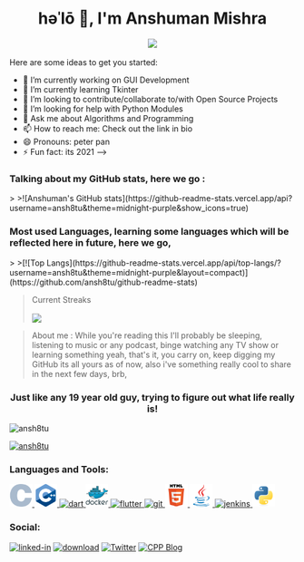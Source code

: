 <h1 align="center"> həˈlō 👋, I'm Anshuman Mishra</h1>

<p align="center">
  <a href="http://ansh8tu.github.io/">
    <img id="logo" src="https://media.giphy.com/media/TesavnYFHngXAmlQgm/giphy.gif" width="370" />
  </a>
</p>

Here are some ideas to get you started:

- 🔭 I’m currently working on GUI Development
- 🌱 I’m currently learning Tkinter
- 👯 I’m looking to contribute/collaborate to/with Open Source Projects
- 🤔 I’m looking for help with Python Modules 
- 💬 Ask me about Algorithms and Programming
- 📫 How to reach me: Check out the link in bio
- 😄 Pronouns: peter pan
- ⚡ Fun fact: its 2021
-->


<h3 align="left">Talking about my GitHub stats, here we go : </h3>
>
>![Anshuman's GitHub stats](https://github-readme-stats.vercel.app/api?username=ansh8tu&theme=midnight-purple&show_icons=true) 

<h3 align="left">Most used Languages, learning some languages which will be reflected here in future, here we go, </h3>
>
>[![Top Langs](https://github-readme-stats.vercel.app/api/top-langs/?username=ansh8tu&theme=midnight-purple&layout=compact)](https://github.com/ansh8tu/github-readme-stats)

>Current Streaks
>
><p><img align="center" src="https://github-readme-streak-stats.herokuapp.com/?user=ansh8tu&theme=midnight-purple" /></p>


> About me :
> While you're reading this I'll probably be sleeping, listening to music or any podcast, binge watching any TV show or learning something yeah, that's it, you carry on, keep    digging my GitHub its all yours as of now, also i've something really cool to share in the next few days, brb, 


<h3 align="center">Just like any 19 year old guy, trying to figure out what life really is!</h3>

<p align="left"> <img src="https://komarev.com/ghpvc/?username=ansh8tu&label=Profile%20views&color=0e75b6&style=flat" alt="ansh8tu" /> </p>
<p align="left"> <a href="https://github.com/ryo-ma/github-profile-trophy"><img src="https://github-profile-trophy.vercel.app/?username=ansh8tu" alt="ansh8tu" /></a> </p>

<h3 align="left">Languages and Tools:</h3>
<p align="left"> <a href="https://www.cprogramming.com/" target="_blank"> <img src="https://raw.githubusercontent.com/devicons/devicon/master/icons/c/c-original.svg" alt="c" width="40" height="40"/> </a> <a href="https://www.w3schools.com/cpp/" target="_blank"> <img src="https://raw.githubusercontent.com/devicons/devicon/master/icons/cplusplus/cplusplus-original.svg" alt="cplusplus" width="40" height="40"/> </a> <a href="https://dart.dev" target="_blank"> <img src="https://www.vectorlogo.zone/logos/dartlang/dartlang-icon.svg" alt="dart" width="40" height="40"/> </a> <a href="https://www.docker.com/" target="_blank"> <img src="https://raw.githubusercontent.com/devicons/devicon/master/icons/docker/docker-original-wordmark.svg" alt="docker" width="40" height="40"/> </a> <a href="https://flutter.dev" target="_blank"> <img src="https://www.vectorlogo.zone/logos/flutterio/flutterio-icon.svg" alt="flutter" width="40" height="40"/> </a> <a href="https://git-scm.com/" target="_blank"> <img src="https://www.vectorlogo.zone/logos/git-scm/git-scm-icon.svg" alt="git" width="40" height="40"/> </a> <a href="https://www.w3.org/html/" target="_blank"> <img src="https://raw.githubusercontent.com/devicons/devicon/master/icons/html5/html5-original-wordmark.svg" alt="html5" width="40" height="40"/> </a> <a href="https://www.java.com" target="_blank"> <img src="https://raw.githubusercontent.com/devicons/devicon/master/icons/java/java-original.svg" alt="java" width="40" height="40"/> </a> <a href="https://www.jenkins.io" target="_blank"> <img src="https://www.vectorlogo.zone/logos/jenkins/jenkins-icon.svg" alt="jenkins" width="40" height="40"/> </a> <a href="https://www.python.org" target="_blank"> <img src="https://raw.githubusercontent.com/devicons/devicon/master/icons/python/python-original.svg" alt="python" width="40" height="40"/> </a> </p>

<h3 align="left">Social:</h3>
<a href="https://www.linkedin.com/in/anshuman-mishra-67b7a5190/"><img src="https://i.ibb.co/72mMsGc/linked-in.jpg" alt="linked-in" border="0"></a>  <a href="https://discordapp.com/users/748813142234234911/"><img src="https://i.ibb.co/hVNgVt8/download.jpg" alt="download" border="0"></a>  <a 
href="https://twitter.com/ansh19_"><img src = "https://i.ibb.co/vZ4Bb2T/iconfinder-twitter-square-social-media-764945.png" alt = "Twitter" border="0"></a>  <a
href="https://cppprogrammingblogs.blogspot.com/"><img src="https://i.ibb.co/bJtmL7D/iconfinder-blogger-317754.png" alt = "CPP Blog" border="0"></a>
